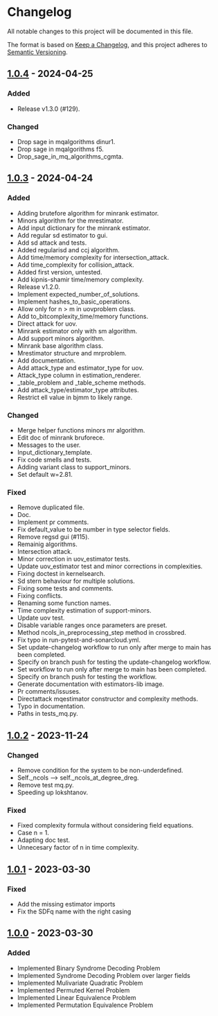 # Changelog

All notable changes to this project will be documented in this file.

The format is based on [Keep a Changelog](https://keepachangelog.com/en/1.0.0/),
and this project adheres to [Semantic Versioning](https://semver.org/spec/v2.0.0.html).

## [1.0.4] - 2024-04-25

### Added

- Release v1.3.0 (#129).

### Changed

- Drop sage in mqalgorithms dinur1.
- Drop sage in mqalgorithms f5.
- Drop_sage_in_mq_algorithms_cgmta.

## [1.0.3] - 2024-04-24

### Added

- Adding brutefore algorithm for minrank estimator.
- Minors algorithm for the mrestimator.
- Add input dictionary for the minrank estimator.
- Add regular sd estimator to gui.
- Add sd attack and tests.
- Added regularisd and ccj algorithm.
- Add time/memory complexity for intersection_attack.
- Add time_complexity for collision_attack.
- Added first version, untested.
- Add kipnis-shamir time/memory complexity.
- Release v1.2.0.
- Implement expected_number_of_solutions.
- Implement hashes_to_basic_operations.
- Allow only for n > m in uovproblem class.
- Add to_bitcomplexity_time/memory functions.
- Direct attack for uov.
- Minrank estimator only with sm algorithm.
- Add support minors algorithm.
- Minrank base algorithm class.
- Mrestimator structure and mrproblem.
- Add documentation.
- Add attack_type and estimator_type for uov.
- Attack_type column in estimation_renderer.
- _table_problem and _table_scheme methods.
- Add attack_type/estimator_type attributes.
- Restrict ell value in bjmm to likely range.

### Changed

- Merge helper functions minors mr algorithm.
- Edit doc of minrank bruforece.
- Messages to the user.
- Input_dictionary_template.
- Fix code smells and tests.
- Adding variant class to support_minors.
- Set default w=2.81.

### Fixed

- Remove duplicated file.
- Doc.
- Implement pr comments.
- Fix default_value to be number in type selector fields.
- Remove regsd gui (#115).
- Remainig algorithms.
- Intersection attack.
- Minor correction in uov_estimator tests.
- Update uov_estimator test and minor corrections in complexities.
- Fixing doctest in kernelsearch.
- Sd stern behaviour for multiple solutions.
- Fixing some tests and comments.
- Fixing conflicts.
- Renaming some function names.
- Time complexity estimation of support-minors.
- Update uov test.
- Disable variable ranges once parameters are preset.
- Method ncols_in_preprocessing_step method in crossbred.
- Fix typo in run-pytest-and-sonarcloud.yml.
- Set update-changelog workflow to run only after merge to main has been completed.
- Specify on branch push for testing the update-changelog workflow.
- Set workflow to run only after merge to main has been completed.
- Specify on branch push for testing the workflow.
- Generate documentation with estimators-lib image.
- Pr comments/issuses.
- Directattack mqestimator constructor and complexity methods.
- Typo in documentation.
- Paths in tests_mq.py.

## [1.0.2] - 2023-11-24

### Changed

- Remove condition for the system to be non-underdefined.
- Self._ncols --> self._ncols_at_degree_dreg.
- Remove test mq.py.
- Speeding up lokshtanov.

### Fixed

- Fixed complexity formula without considering field equations.
- Case n = 1.
- Adapting doc test.
- Unnecesary factor of n in time complexity.

## [1.0.1] - 2023-03-30

### Fixed

- Add the missing estimator imports
- Fix the SDFq name with the right casing

## [1.0.0] - 2023-03-30

### Added

- Implemented Binary Syndrome Decoding Problem
- Implemented Syndrome Decoding Problem over larger fields
- Implemented Mulivariate Quadratic Problem
- Implemented Permuted Kernel Problem
- Implemented Linear Equivalence Problem
- Implemented Permutation Equivalence Problem

[1.0.4]: https://github.com/Crypto-TII/CryptographicEstimators/compare/v1.0.4..v1.0.3
[1.0.3]: https://github.com/Crypto-TII/CryptographicEstimators/compare/v1.0.3..v1.0.2
[1.0.2]: https://github.com/Crypto-TII/CryptographicEstimators/compare/v1.0.2..v1.0.1
[1.0.1]: https://github.com/CRYPTO-TII/CryptographicEstimators/compare/v1.0.1..v1.0.0
[1.0.0]: https://github.com/CRYPTO-TII/CryptographicEstimators

